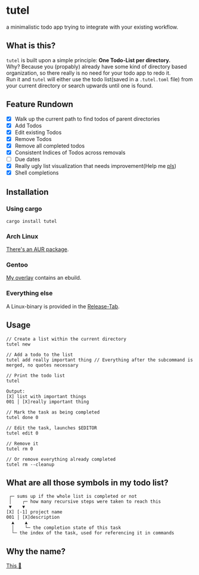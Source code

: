 # tutel
a minimalistic todo app trying to integrate with your existing workflow.

## What is this?
`tutel` is built upon a simple principle: **One Todo-List per directory.**  
Why? Because you (propably) already have some kind of directory based
organization, so there really is no need for your todo app to redo it.  
Run it and `tutel` will either use the todo list(saved in a `.tutel.toml` file) from
your current directory or search upwards until one is found. 

## Feature Rundown
- [X] Walk up the current path to find todos of parent directories
- [X] Add Todos
- [X] Edit existing Todos
- [X] Remove Todos
- [X] Remove all completed todos
- [X] Consistent Indices of Todos across removals
- [ ] Due dates
- [X] Really ugly list visualization that needs improvement(Help me [pls](https://github.com/0x5a4/tutel/issues/2))
- [X] Shell completions

## Installation

### Using cargo
`cargo install tutel`

### Arch Linux
[There's an AUR package](https://aur.archlinux.org/packages/tutel).

### Gentoo
[My overlay](https://github.com/0x5a4/ruhtra) contains an ebuild.

### Everything else
A Linux-binary is provided in the [Release-Tab](https://github.com/0x5a4/tutel/releases).

## Usage
```
// Create a list within the current directory
tutel new

// Add a todo to the list
tutel add really important thing // Everything after the subcommand is merged, no quotes necessary

// Print the todo list
tutel

Output:
[X] list with important things
001 │ [X]really important thing

// Mark the task as being completed
tutel done 0

// Edit the task, launches $EDITOR
tutel edit 0

// Remove it
tutel rm 0

// Or remove everything already completed
tutel rm --cleanup
```

## What are all those symbols in my todo list?
```
 ┌─ sums up if the whole list is completed or not
 │    ┌─ how many recursive steps were taken to reach this
 ▼    ▼
[X] [-1] project name 
001 │ [X]description
  ▲    ▲
  │    └─ the completion state of this task
  └─ the index of the task, used for referencing it in commands
```

## Why the name?
[This 🐢](https://youtu.be/oxzEdm29JLw)
